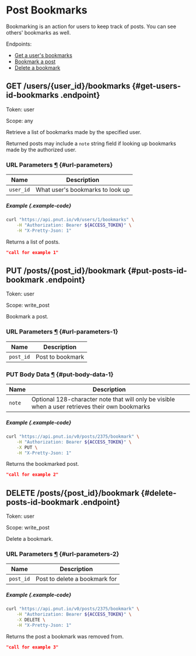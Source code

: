 # Post Bookmarks

Bookmarking is an action for users to keep track of posts. You can see others' bookmarks as well.

Endpoints:

* [Get a user's bookmarks](#get-users-id-bookmarks)
* [Bookmark a post](#put-posts-id-bookmark)
* [Delete a bookmark](#delete-posts-id-bookmark)


## <span class="method method-get">GET</span> /users/<span class="call-param">{user_id}</span>/bookmarks {#get-users-id-bookmarks .endpoint}

Token: <span class="endpoint-meta">user</span>

Scope: <span class="endpoint-meta">any</span>

Retrieve a list of bookmarks made by the specified user.

Returned posts may include a `note` string field if looking up bookmarks made by the authorized user.

### URL Parameters [&para;](#url-parameters) {#url-parameters}

Name|Description
-|-
`user_id`|What user's bookmarks to look up

##### Example {.example-code}

```bash
curl "https://api.pnut.io/v0/users/1/bookmarks" \
    -H "Authorization: Bearer ${ACCESS_TOKEN}" \
    -H "X-Pretty-Json: 1"
```

Returns a list of posts.

```json
"call for example 1"
```


## <span class="method method-put">PUT</span> /posts/<span class="call-param">{post_id}</span>/bookmark {#put-posts-id-bookmark .endpoint}

Token: <span class="endpoint-meta">user</span>

Scope: <span class="endpoint-meta">write_post</span>

Bookmark a post.

### URL Parameters [&para;](#url-parameters-1) {#url-parameters-1}

Name|Description
-|-
`post_id`|Post to bookmark

### PUT Body Data [&para;](#put-body-data-1) {#put-body-data-1}

Name|Description
-|-
`note`|Optional 128-character note that will only be visible when a user retrieves their own bookmarks

##### Example {.example-code}

```bash
curl "https://api.pnut.io/v0/posts/2375/bookmark" \
    -H "Authorization: Bearer ${ACCESS_TOKEN}" \
    -X PUT \
    -H "X-Pretty-Json: 1"
```

Returns the bookmarked post.

```json
"call for example 2"
```


## <span class="method method-delete">DELETE</span> /posts/<span class="call-param">{post_id}</span>/bookmark {#delete-posts-id-bookmark .endpoint}

Token: <span class="endpoint-meta">user</span>

Scope: <span class="endpoint-meta">write_post</span>

Delete a bookmark.

### URL Parameters [&para;](#url-parameters-2) {#url-parameters-2}

Name|Description
-|-
`post_id`|Post to delete a bookmark for

##### Example {.example-code}

```bash
curl "https://api.pnut.io/v0/posts/2375/bookmark" \
    -H "Authorization: Bearer ${ACCESS_TOKEN}" \
    -X DELETE \
    -H "X-Pretty-Json: 1"
```

Returns the post a bookmark was removed from.

```json
"call for example 3"
```